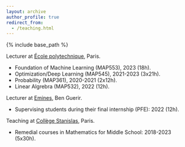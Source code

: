 ```yaml
---
layout: archive
author_profile: true
redirect_from:
  - /teaching.html
---
```


{% include base_path %}

Lecturer at [École polytechnique](https://www.polytechnique.edu/), Paris.

* Foundation of Machine Learning (MAP553), 2023 (18h).
* Optimization/Deep Learning (MAP545), 2021-2023 (3x21h).
* Probability (MAP361), 2020-2021 (2x12h).
* Linear Algrebra (MAP532), 2022 (12h).

Lecturer at [Emines](https://www.emines-ingenieur.org/), Ben Guerir.

* Supervising students during their final internship (PFE): 2022 (12h).

Teaching at [Collège Stanislas](https://www.stanislas.fr/), Paris.

* Remedial courses in Mathematics for Middle School: 2018-2023 (5x30h).
